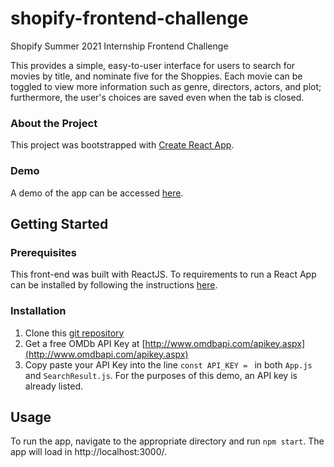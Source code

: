 # shopify-frontend-challenge
Shopify Summer 2021 Internship Frontend Challenge

This provides a simple, easy-to-user interface for users to search for movies by title, and nominate five for the Shoppies. Each movie can be toggled to view more information such as genre, directors, actors, and plot; furthermore, the user's choices are saved even when the tab is closed.

### About the Project
This project was bootstrapped with [Create React App](https://github.com/facebook/create-react-app).

### Demo
A demo of the app can be accessed [here](https://jye-1243.github.io/Shopify-Frontend-Challenge/).

## Getting Started

### Prerequisites
This front-end was built with ReactJS. To requirements to run a React App can be installed by following the instructions [here](https://www.techomoro.com/how-to-install-and-setup-a-react-app-on-windows-10/).

### Installation

1. Clone this [git repository](https://github.com/jye-1243/Shopify-Frontend-Challenge)
2. Get a free OMDb API Key at [http://www.omdbapi.com/apikey.aspx](http://www.omdbapi.com/apikey.aspx)
3. Copy paste your API Key into the line `const API_KEY = ` in both `App.js` and `SearchResult.js`. For the purposes of this demo, an API key is already listed.

## Usage

To run the app, navigate to the appropriate directory and run `npm start`. The app will load in http://localhost:3000/.




